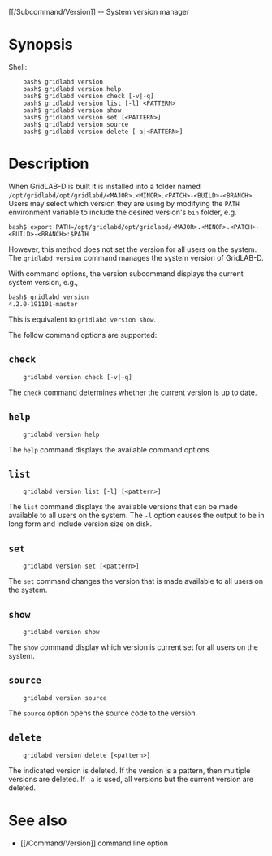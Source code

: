 [[/Subcommand/Version]] -- System version manager

# Synopsis

Shell:

~~~
	bash$ gridlabd version
	bash$ gridlabd version help
	bash$ gridlabd version check [-v|-q]
	bash$ gridlabd version list [-l] <PATTERN>
	bash$ gridlabd version show
	bash$ gridlabd version set [<PATTERN>]
	bash$ gridlabd version source
	bash$ gridlabd version delete [-a|<PATTERN>]
~~~

# Description

When GridLAB-D is built it is installed into a folder named `/opt/gridlabd/opt/gridlabd/<MAJOR>.<MINOR>.<PATCH>-<BUILD>-<BRANCH>`.  Users may select which version they are using by modifying the `PATH` environment variable to include the desired version's `bin` folder, e.g.

~~~
bash$ export PATH=/opt/gridlabd/opt/gridlabd/<MAJOR>.<MINOR>.<PATCH>-<BUILD>-<BRANCH>:$PATH
~~~

However, this method does not set the version for all users on the system. The `gridlabd version` command manages the system version of GridLAB-D.  

With command options, the version subcommand displays the current system version, e.g.,

~~~
bash$ gridlabd version
4.2.0-191101-master
~~~

This is equivalent to `gridlabd version show`.

The follow command options are supported:

## `check`

~~~
	gridlabd version check [-v|-q]
~~~

The `check` command determines whether the current version is up to date.

## `help`

~~~
	gridlabd version help
~~~

The `help` command displays the available command options.

## `list`

~~~
	gridlabd version list [-l] [<pattern>]
~~~

The `list` command displays the available versions that can be made available to all users on the system. The `-l` option causes the output to be in long form and include version size on disk.

## `set`

~~~
	gridlabd version set [<pattern>]
~~~

The `set` command changes the version that is made available to all users on the system.

## `show`

~~~
	gridlabd version show
~~~

The `show` command display which version is current set for all users on the system.

## `source`

~~~
	gridlabd version source
~~~

The `source` option opens the source code to the version.

## `delete`

~~~
	gridlabd version delete [<pattern>]
~~~

The indicated version is deleted. If the version is a pattern, then multiple versions are deleted.  If `-a` is used, all versions but the current version are deleted.

# See also

* [[/Command/Version]] command line option
